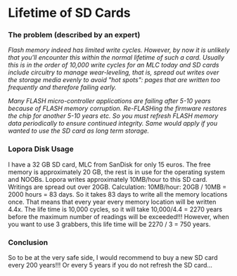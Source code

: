 # Lifetime of SD Cards

### The problem (described by an expert)

_Flash memory indeed has limited write cycles. However, by now it is unlikely that you'll encounter this within the normal lifetime of such a card. Usually this is in the order of 10,000 write cycles for an MLC today and SD cards include circuitry to manage wear-leveling, that is, spread out writes over the storage media evenly to avoid "hot spots": pages that are written too frequently and therefore failing early._

_Many FLASH micro-controller applications are failing after 5-10 years because of FLASH memory corruption. Re-FLASHing the firmware restores the chip for another 5-10 years etc. So you must refresh FLASH memory data periodically to ensure continued integrity. Same would apply if you wanted to use the SD card as long term storage._

### Lopora Disk Usage
I have a 32 GB SD card, MLC from SanDisk for only 15 euros. 
The free memory is approximately 20 GB, the rest is in use for the operating system and NOOBs. 
Lopora writes approximately 10MB/hour to this SD card. Writings are spread out over 20GB.
Calculation:
10MB/hour: 20GB / 10MB = 2000 hours = 83 days. 
So it takes 83 days to write all the memory locations once. 
That means that every year every memory location will be written 4.4x.
The life time is 10,000 cycles, so it will take 10,000/4.4 = 2270 years before the maximum number of readings will be exceeded!!!
However, when you want to use 3 grabbers, this life time will be 2270 / 3 = 750 years.

### Conclusion
So to be at the very safe side, I would recommend to buy a new SD card every 200 years!!! 
Or every 5 years if you do not refresh the SD card...

